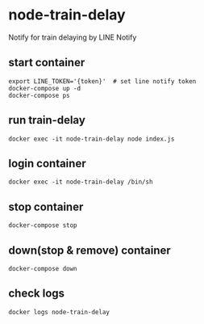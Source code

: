 # node-train-delay
Notify for train delaying by LINE Notify

## start container
```
export LINE_TOKEN='{token}'  # set line notify token
docker-compose up -d
docker-compose ps
```

## run train-delay
```
docker exec -it node-train-delay node index.js
```

## login container
```
docker exec -it node-train-delay /bin/sh
```

## stop container
```
docker-compose stop
```

## down(stop & remove) container
```
docker-compose down
```

## check logs
```
docker logs node-train-delay
```
